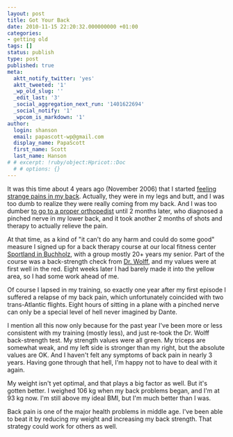 ```yaml
---
layout: post
title: Got Your Back
date: 2010-11-15 22:20:32.000000000 +01:00
categories:
- getting old
tags: []
status: publish
type: post
published: true
meta:
  aktt_notify_twitter: 'yes'
  aktt_tweeted: '1'
  _wp_old_slug: ''
  _edit_last: '3'
  _social_aggregation_next_run: '1401622694'
  _social_notify: '1'
  _wpcom_is_markdown: '1'
author:
  login: shanson
  email: papascott-wp@gmail.com
  display_name: PapaScott
  first_name: Scott
  last_name: Hanson
# # excerpt: !ruby/object:Hpricot::Doc
  # # options: {}
---
```

<p>It was this time about 4 years ago (November 2006) that I started <a href="http://www.papascott.de/archives/2006/12/06/pinch-my-grits/">feeling strange pains in my back</a>. Actually, they were in my legs and butt, and I was too dumb to realize they were really coming from my back. And I was too dumber <a href="http://www.papascott.de/archives/2007/01/08/needles-and-pins/">to go to a proper orthopedist</a> until 2 months later, who diagnosed a pinched nerve in my lower back, and it took another 2 months of shots and therapy to actually relieve the pain.</p>
<p>At that time, as a kind of "it can't do any harm and could do some good" measure I signed up for a back therapy course at our local fitness center <a href="http://www.sportland-buchholz.de/">Sportland in Buchholz</a>, with a group mostly 20+ years my senior. Part of the course was a back-strength check from <a href="http://www.dr-wolff.de/">Dr. Wolff</a>, and my values were at first well in the red. Eight weeks later I had barely made it into the yellow area, so I had some work ahead of me.</p>
<p>Of course I lapsed in my training, so exactly one year after my first episode I suffered a relapse of my back pain, which unfortunately coincided with two trans-Atlantic flights. Eight hours of sitting in a plane with a pinched nerve can only be a special level of hell never imagined by Dante.</p>
<p>I mention all this now only because for the past year I've been more or less consistent with my training (mostly less), and just re-took the Dr. Wolff back-strength test. My strength values were all green. My triceps are somewhat weak, and my left side is stronger than my right, but the absolute values are OK. And I haven't felt any symptoms of back pain in nearly 3 years. Having gone through that hell, I'm happy not to have to deal with it again.</p>
<p>My weight isn't yet optimal, and that plays a big factor as well. But it's gotten better. I weighed 106 kg when my back problems began, and I'm at 93 kg now. I'm still above my ideal BMI, but I'm much better than I was.</p>
<p>Back pain is one of the major health problems in middle age. I've been able to beat it by reducing my weight and increasing my back strength. That strategy could work for others as well.</p>
